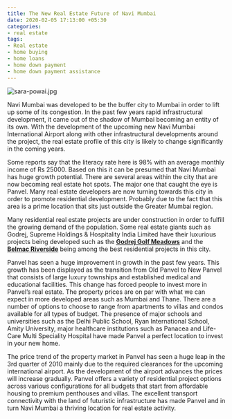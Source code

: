 ```yaml
---
title: The New Real Estate Future of Navi Mumbai
date: 2020-02-05 17:13:00 +05:30
categories:
- real estate
tags:
- Real estate
- home buying
- home loans
- home down payment
- home down payment assistance
---
```


![sara-powai.jpg](/uploads/sara-powai.jpg)

Navi Mumbai was developed to be the buffer city to Mumbai in order to lift up some of its congestion. In the past few years rapid infrastructural development, it came out of the shadow of Mumbai becoming an entity of its own. With the development of the upcoming new Navi Mumbai International Airport along with other infrastructural developments around the project, the real estate profile of this city is likely to change significantly in the coming years.

Some reports say that the literacy rate here is 98% with an average monthly income of Rs 25000. Based on this it can be presumed that Navi Mumbai has huge growth potential. There are several areas within the city that are now becoming real estate hot spots. The major one that caught the eye is Panvel. Many real estate developers are now turning towards this city in order to promote residential development. Probably due to the fact that this area is a prime location that sits just outside the Greater Mumbai region.

Many residential real estate projects are under construction in order to fulfill the growing demand of the population. Some real estate giants such as Godrej, Supreme Holdings & Hospitality India Limited have their luxurious projects being developed such as the **[Godrej Golf Meadows](https://HomeCapital.in/property/189/godrej-golf-meadows-1-bhk)** and the **[Belmac Riverside](https://homecapital.in/property/257/belmac-riverside-1-bhk)** being among the best residential projects in this city.

Panvel has seen a huge improvement in growth in the past few years. This growth has been displayed as the transition from Old Panvel to New Panvel that consists of large luxury townships and established medical and educational facilities. This change has forced people to invest more in Panvel’s real estate. The property prices are on par with what we can expect in more developed areas such as Mumbai and Thane. There are a number of options to choose to range from apartments to villas and condos available for all types of budget. The presence of major schools and universities such as the Delhi Public School, Ryan International School, Amity University, major healthcare institutions such as Panacea and Life-Care Multi Speciality Hospital have made Panvel a perfect location to invest in your new home.

The price trend of the property market in Panvel has seen a huge leap in the 3rd quarter of 2010 mainly due to the required clearances for the upcoming international airport. As the development of the airport advances the prices will increase gradually. Panvel offers a variety of residential project options across various configurations for all budgets that start from affordable housing to premium penthouses and villas. The excellent transport connectivity with the land of futuristic infrastructure has made Panvel and in turn Navi Mumbai a thriving location for real estate activity.
